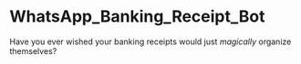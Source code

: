 # WhatsApp_Banking_Receipt_Bot
Have you ever wished your banking receipts would just *magically* organize themselves? 
